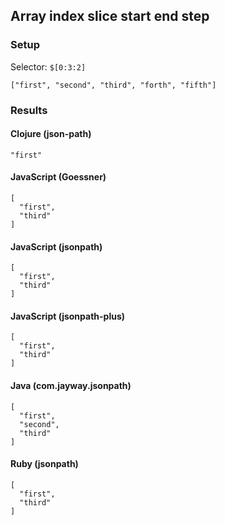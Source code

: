 ## Array index slice start end step

### Setup
Selector: `$[0:3:2]`

    ["first", "second", "third", "forth", "fifth"]

### Results
#### Clojure (json-path)

    "first"

#### JavaScript (Goessner)

    [
      "first", 
      "third"
    ]

#### JavaScript (jsonpath)

    [
      "first", 
      "third"
    ]

#### JavaScript (jsonpath-plus)

    [
      "first", 
      "third"
    ]

#### Java (com.jayway.jsonpath)

    [
      "first", 
      "second", 
      "third"
    ]

#### Ruby (jsonpath)

    [
      "first", 
      "third"
    ]

